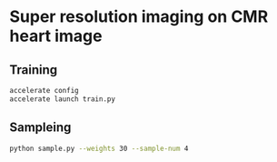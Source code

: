 # Super resolution imaging on CMR heart image

## Training
```sh
accelerate config
accelerate launch train.py
```

## Sampleing
```sh
python sample.py --weights 30 --sample-num 4
```